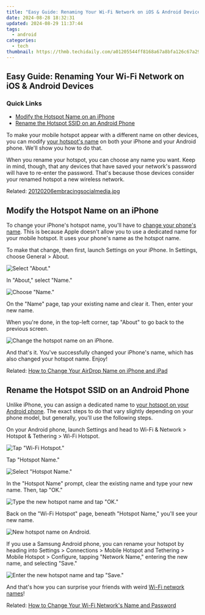```yaml
---
title: "Easy Guide: Renaming Your Wi-Fi Network on iOS & Android Devices"
date: 2024-08-28 18:32:31
updated: 2024-08-29 11:37:44
tags:
  - android
categories:
  - tech
thumbnail: https://thmb.techidaily.com/a01205544ff8168a67a8bfa126c67a299939543e9188165b03ba61640e3fc085.jpg
---
```


## Easy Guide: Renaming Your Wi-Fi Network on iOS & Android Devices

### Quick Links

* [Modify the Hotspot Name on an iPhone](https://android-frp.techidaily.com/in-2024-is-gsm-flasher-adb-legit-full-review-to-bypass-your-oppo-k11-5g-phone-frp-lock-by-drfone-android/)
* [Rename the Hotspot SSID on an Android Phone](https://facebook-clips.techidaily.com/new-unlocking-the-power-of-pages-top-10-social-media-optimization-tactics/)

 To make your mobile hotspot appear with a different name on other devices, you can modify [your hotspot's name](https://www.reviewgeek.com/104805/the-best-funny-wi-fi-names-for-your-new-router/) on both your iPhone and your Android phone. We'll show you how to do that.

 When you rename your hotspot, you can choose any name you want. Keep in mind, though, that any devices that have saved your network's password will have to re-enter the password. That's because those devices consider your renamed hotspot a new wireless network.

Related: [20120206embracingsocialmedia.jpg](https://www.reviewgeek.com/104805/the-best-funny-wi-fi-names-for-your-new-router/) 

##  Modify the Hotspot Name on an iPhone

 To change your iPhone's hotspot name, you'll have to [change your phone's name](https://some-techniques.techidaily.com/fast-facial-masking-on-piscart-a-convenient-guide-for-2024/). This is because Apple doesn't allow you to use a dedicated name for your mobile hotspot. It uses your phone's name as the hotspot name.

 To make that change, then first, launch Settings on your iPhone. In Settings, choose General > About.

![Select &quot;About.&quot;](https://static1.howtogeekimages.com/wordpress/wp-content/uploads/2022/08/1-iphone-about.png) 

 In "About," select "Name."

![Choose "Name."](https://static1.howtogeekimages.com/wordpress/wp-content/uploads/2022/08/2-iphone-name.png) 

 On the "Name" page, tap your existing name and clear it. Then, enter your new name.

 When you're done, in the top-left corner, tap "About" to go back to the previous screen.

![Change the hotspot name on an iPhone.](https://static1.howtogeekimages.com/wordpress/wp-content/uploads/2022/08/3-rename-iphone.png) 

 And that's it. You've successfully changed your iPhone's name, which has also changed your hotspot name. Enjoy!

Related: [How to Change Your AirDrop Name on iPhone and iPad](https://some-techniques.techidaily.com/fast-facial-masking-on-piscart-a-convenient-guide-for-2024/) 

##  Rename the Hotspot SSID on an Android Phone

 Unlike iPhone, you can assign a dedicated name to [your hotspot on your Android phone](https://extra-support.techidaily.com/2024-approved-innovative-ways-to-remove-ssgnature-backdrops-fast/). The exact steps to do that vary slightly depending on your phone model, but generally, you'll use the following steps.

 On your Android phone, launch Settings and head to Wi-Fi & Network > Hotspot & Tethering > Wi-Fi Hotspot.

![Tap "Wi-Fi Hotspot."](https://static1.howtogeekimages.com/wordpress/wp-content/uploads/2022/08/4-android-wi-fi-hotspot-settings.png) 

 Tap "Hotspot Name."

![Select "Hotspot Name."](https://static1.howtogeekimages.com/wordpress/wp-content/uploads/2022/08/5-android-hotspot-name.png) 

 In the "Hotspot Name" prompt, clear the existing name and type your new name. Then, tap "OK."

![Type the new hotspot name and tap "OK."](https://static1.howtogeekimages.com/wordpress/wp-content/uploads/2022/08/6-android-change-hotspot-name.png) 

 Back on the "Wi-Fi Hotspot" page, beneath "Hotspot Name," you'll see your new name.

![New hotspot name on Android.](https://static1.howtogeekimages.com/wordpress/wp-content/uploads/2022/08/7-android-new-hotspot-name.png) 

 If you use a Samsung Android phone, you can rename your hotspot by heading into Settings > Connections > Mobile Hotspot and Tethering > Mobile Hotspot > Configure, tapping "Network Name," entering the new name, and selecting "Save."

![Enter the new hotspot name and tap "Save."](https://static1.howtogeekimages.com/wordpress/wp-content/uploads/2022/08/8-samsung-android-change-hotspot-name.png) 

 And that's how you can surprise your friends with weird [Wi-Fi network names](https://android-location.techidaily.com/in-2024-3-effective-methods-to-fake-gps-location-on-android-for-your-poco-c55-drfone-by-drfone-virtual/)!

Related: [How to Change Your Wi-Fi Network's Name and Password](https://android-location.techidaily.com/in-2024-3-effective-methods-to-fake-gps-location-on-android-for-your-poco-c55-drfone-by-drfone-virtual/)

<ins class="adsbygoogle"
     style="display:block"
     data-ad-format="autorelaxed"
     data-ad-client="ca-pub-7571918770474297"
     data-ad-slot="1223367746"></ins>



<ins class="adsbygoogle"
     style="display:block"
     data-ad-client="ca-pub-7571918770474297"
     data-ad-slot="8358498916"
     data-ad-format="auto"
     data-full-width-responsive="true"></ins>
